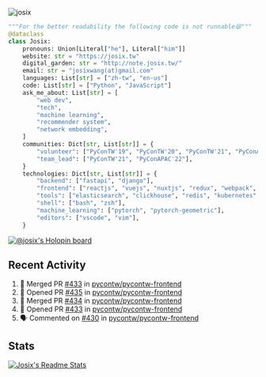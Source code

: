 ![josix](https://komarev.com/ghpvc/?username=josix)
```python
"""For the better readability the following code is not runnable😆"""
@dataclass
class Josix:
    pronouns: Union[Literal["he"], Literal["him"]]
    website: str = "https://josix.tw"
    digital_garden: str = "http://note.josix.tw/"
    email: str = "josixwang(at)gmail.com"
    languages: List[str] = ["zh-tw", "en-us"]
    code: List[str] = ["Python", "JavaScript"]
    ask_me_about: List[str] = [
        "web dev",
        "tech",
        "machine learning",
        "recommender system",
        "network embedding",
    ]
    communities: Dict[str, List[str]] = {
        "volunteer": ["PyConTW'19", "PyConTW'20", "PyConTW'21", "PyConAPAC'22"],
        "team_lead": ["PyConTW'21", "PyConAPAC'22"],
    }
    technologies: Dict[str, List[str]] = {
        "backend": ["fastapi", "django"],
        "frontend": ["reactjs", "vuejs", "nuxtjs", "redux", "webpack", "tailwindcss"],
        "tools": ["elasticsearch", "clickhouse", "redis", "kubernetes", "docker"],
        "shell": ["bash", "zsh"],
        "machine_learning": ["pytorch", "pytorch-geometric"],
        "editors": ["vscode", "vim"],
    }
```
[![@josix's Holopin board](https://holopin.io/api/user/board?user=josix)](https://holopin.io/@josix)

## Recent Activity
<!--START_SECTION:activity-->
1. 🎉 Merged PR [#433](https://github.com/pycontw/pycontw-frontend/pull/433) in [pycontw/pycontw-frontend](https://github.com/pycontw/pycontw-frontend)
2. 💪 Opened PR [#435](https://github.com/pycontw/pycontw-frontend/pull/435) in [pycontw/pycontw-frontend](https://github.com/pycontw/pycontw-frontend)
3. 🎉 Merged PR [#434](https://github.com/pycontw/pycontw-frontend/pull/434) in [pycontw/pycontw-frontend](https://github.com/pycontw/pycontw-frontend)
4. 💪 Opened PR [#433](https://github.com/pycontw/pycontw-frontend/pull/433) in [pycontw/pycontw-frontend](https://github.com/pycontw/pycontw-frontend)
5. 🗣 Commented on [#430](https://github.com/pycontw/pycontw-frontend/pull/430#issuecomment-1666007934) in [pycontw/pycontw-frontend](https://github.com/pycontw/pycontw-frontend)
<!--END_SECTION:activity-->



## Stats
[![Josix's Readme Stats](https://github-readme-stats.vercel.app/api?username=josix&show_icons=true&theme=default&count_private=true&card_width=400)](https://github.com/anuraghazra/github-readme-stats)

